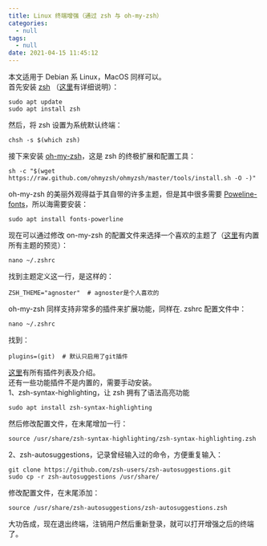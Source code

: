 ```yaml
---
title: Linux 终端增强（通过 zsh 与 oh-my-zsh）
categories:
  - null
tags:
  - null
date: 2021-04-15 11:45:12
---
```


本文适用于 Debian 系 Linux，MacOS 同样可以。  
首先安装 [zsh](https://www.zsh.org/) （[这里](https://github.com/ohmyzsh/ohmyzsh/wiki/Installing-ZSH)有详细说明）：

```
sudo apt update
sudo apt install zsh
```

然后，将 zsh 设置为系统默认终端：

```
chsh -s $(which zsh)
```

接下来安装 [oh-my-zsh](https://raw.github.com/ohmyzsh/ohmyzsh/)，这是 zsh 的终极扩展和配置工具：

```
sh -c "$(wget https://raw.github.com/ohmyzsh/ohmyzsh/master/tools/install.sh -O -)"
```

oh-my-zsh 的美丽外观得益于其自带的许多主题，但是其中很多需要 [Poweline-fonts](https://github.com/powerline/fonts)，所以海需要安装：

```
sudo apt install fonts-powerline
```

现在可以通过修改 on-my-zsh 的配置文件来选择一个喜欢的主题了（[这里](https://github.com/ohmyzsh/ohmyzsh/wiki/Themes)有内置所有主题的预览）：

```
nano ~/.zshrc
```

找到主题定义这一行，是这样的：

```
ZSH_THEME="agnoster"  # agnoster是个人喜欢的
```

oh-my-zsh 同样支持非常多的插件来扩展功能，同样在. zshrc 配置文件中：

```
nano ~/.zshrc
```

找到：

```
plugins=(git)  # 默认只启用了git插件
```

[这里](https://github.com/ohmyzsh/ohmyzsh/wiki/Plugins)有所有插件列表及介绍。  
还有一些功能插件不是内置的，需要手动安装。  
1、zsh-syntax-highlighting，让 zsh 拥有了语法高亮功能

```
sudo apt install zsh-syntax-highlighting
```

然后修改配置文件，在末尾增加一行：

```
source /usr/share/zsh-syntax-highlighting/zsh-syntax-highlighting.zsh
```

2、zsh-autosuggestions，记录曾经输入过的命令，方便重复输入：

```
git clone https://github.com/zsh-users/zsh-autosuggestions.git
sudo cp -r zsh-autosuggestions /usr/share/
```

修改配置文件，在末尾添加：

```
source /usr/share/zsh-autosuggestions/zsh-autosuggestions.zsh
```

大功告成，现在退出终端，注销用户然后重新登录，就可以打开增强之后的终端了。
